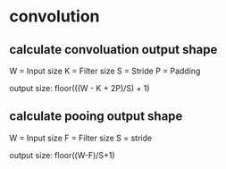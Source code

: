 # convolution


## calculate convoluation output shape
W = Input size
K = Filter size
S = Stride
P = Padding

output size: 
floor(((W - K + 2P)/S) + 1)

## calculate pooing output shape
W = Input size
F = Filter size
S = stride

output size:
floor((W-F)/S+1)